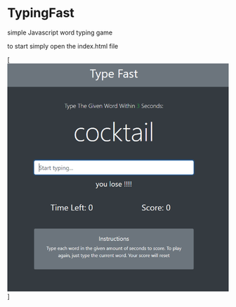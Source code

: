 # TypingFast
simple Javascript word typing game

to start simply open the index.html file


[![N|ScreenSHot](https://github.com/smizibon/TypingFast/blob/master/screenShot.PNG)]

